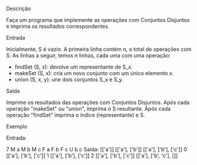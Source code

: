Descrição

Faça um programa que implemente as operações com Conjuntos Disjuntos e imprima os resultados correspondentes.



Entrada

Inicialmente, S é vazio.
A primeira linha contém n, o total de operações com S.
As linhas a seguir, temos n linhas, cada uma com uma operação:

- findSet (S, x): devolve um representante de S_x.
- makeSet (S, x): cria um novo conjunto com um único elemento x.
- union (S, x, y): une dois conjuntos S_x e S_y.

Saída

Imprime os resultados das operações com Conjuntos Disjuntos.
Após cada operação "makeSet" ou "union", imprima o S resultante.
Após cada operação "findSet" imprima o índice (representante) e S.



Exemplo

Entrada:

7
M a
M b
M c
F a
F b
F c
U b c
Saída: 
[['a']]
[['a'], ['b']]
[['a'], ['b'], ['c']]
0 [['a'], ['b'], ['c']]
1 [['a'], ['b'], ['c']]
2 [['a'], ['b'], ['c']]
[['a'], ['b', 'c'], []]